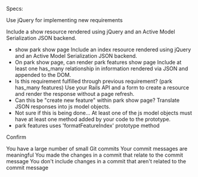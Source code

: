 Specs:

 Use jQuery for implementing new requirements

 Include a show resource rendered using jQuery and an Active Model Serialization JSON backend.
  - show park show page
 Include an index resource rendered using jQuery and an Active Model Serialization JSON backend.
  - On park show page, can render park features show page
 Include at least one has_many relationship in information rendered via JSON and appended to the DOM.
  - Is this requirement fulfilled through previous requirement? (park has_many features)
 Use your Rails API and a form to create a resource and render the response without a page refresh.
  - Can this be "create new feature" within park show page?
 Translate JSON responses into js model objects.
  - Not sure if this is being done...
 At least one of the js model objects must have at least one method added by your code to the prototype.
  - park features uses 'formatFeatureIndex' prototype method

Confirm

 You have a large number of small Git commits
 Your commit messages are meaningful
 You made the changes in a commit that relate to the commit message
 You don't include changes in a commit that aren't related to the commit message
